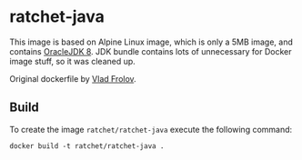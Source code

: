 # ratchet-java

This image is based on Alpine Linux image, which is only a 5MB image, and contains
[OracleJDK 8](http://www.oracle.com/technetwork/java/javase/overview/index.html). JDK bundle contains lots of unnecessary for Docker image stuff, so it was cleaned up. 

Original dockerfile by [Vlad Frolov](https://github.com/frol/docker-alpine-oraclejdk8).

## Build

To create the image `ratchet/ratchet-java` execute the following command:

	
	docker build -t ratchet/ratchet-java .
	
